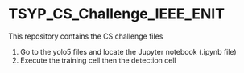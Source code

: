 # TSYP_CS_Challenge_IEEE_ENIT
This repository contains the CS challenge files


1) Go to the yolo5 files and locate the Jupyter notebook (.ipynb file)
2) Execute the training cell then the detection cell
